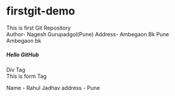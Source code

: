 # firstgit-demo
This is first Git Repository 
<br>
Author- Nagesh Gurupadgol(Pune)
Address- Ambegaon Bk Pune
Ambegaon bk
<h5>Hello GitHub</h5>
<div>Div Tag </div>
<form>This is form Tag</form>
Name - Rahul Jadhav
address - Pune
